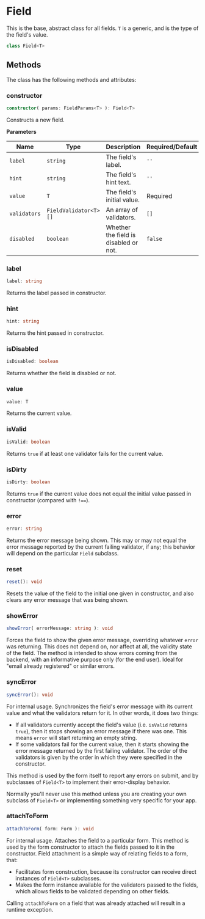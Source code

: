 # Field

This is the base, abstract class for all fields. `T` is a generic, and is the type of the field's value.

```ts
class Field<T>
```

## Methods

The class has the following methods and attributes:

### constructor

```ts
constructor( params: FieldParams<T> ): Field<T>
```

Constructs a new field.

**Parameters**

| Name | Type | Description | Required/Default |
| ---- | ---- | ----------- | ---------------------- | 
| `label` | `string` | The field's label. | `''` |
| `hint` | `string` | The field's hint text. | `''` |
| `value` | `T` | The field's initial value. | Required |
| `validators` | `FieldValidator<T>[]` | An array of validators. | `[]` |
| `disabled` | `boolean` | Whether the field is disabled or not. | `false` |

### label

```ts
label: string
```

Returns the label passed in constructor.

### hint

```ts
hint: string
```

Returns the hint passed in constructor.

### isDisabled

```ts
isDisabled: boolean
```

Returns whether the field is disabled or not.

### value

```ts
value: T
```

Returns the current value.

### isValid

```ts
isValid: boolean
```

Returns `true` if at least one validator fails for the current value.

### isDirty

```ts
isDirty: boolean
```

Returns `true` if the current value does not equal the initial value passed in constructor (compared with `!==`).

### error

```ts
error: string
```

Returns the error message being shown. This may or may not equal the error message reported by the current failing validator, if any; this behavior will depend on the particular `Field` subclass.

### reset

```ts
reset(): void
```

Resets the value of the field to the initial one given in constructor, and also clears any error message that was being shown.

### showError

```ts
showError( errorMessage: string ): void
```

Forces the field to show the given error message, overriding whatever `error` was returning. This does not depend on, nor affect at all, the validity state of the field. The method is intended to show errors coming from the backend, with an informative purpose only (for the end user). Ideal for "email already registered" or similar errors.

### syncError

```ts
syncError(): void
```

For internal usage. Synchronizes the field's error message with its current value and what the validators return for it. In other words, it does two things:
- If all validators currently accept the field's value (i.e. `isValid` returns `true`), then it stops showing an error message if there was one. This means `error` will start returning an empty string.
- If some validators fail for the current value, then it starts showing the error message returned by the first failing validator. The order of the validators is given by the order in which they were specified in the constructor.

This method is used by the form itself to report any errors on submit, and by subclasses of `Field<T>` to implement their error-display behavior.

Normally you'll never use this method unless you are creating your own subclass of `Field<T>` or implementing something very specific for your app.

### attachToForm

```ts
attachToForm( form: Form ): void
```

For internal usage. Attaches the field to a particular form. This method is used by the form constructor to attach the fields passed to it in the constructor. Field attachment is a simple way of relating fields to a form, that:
- Facilitates form construction, because its constructor can receive direct instances of `Field<T>` subclasses.
- Makes the form instance available for the validators passed to the fields, which allows fields to be validated depending on other fields.

Calling `attachToForm` on a field that was already attached will result in a runtime exception.
